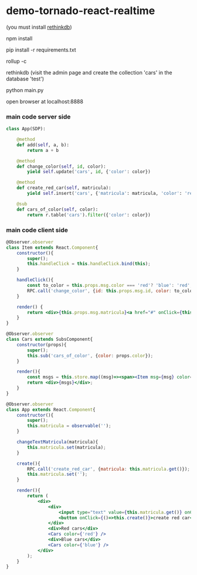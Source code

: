 # demo-tornado-react-realtime

(you must install [rethinkdb](https://www.rethinkdb.com/docs/install/))

npm install

pip install -r requirements.txt

rollup -c

rethinkdb (visit the admin page and create the collection 'cars' in the database 'test')

python main.py

open browser at localhost:8888

### main code server side

```python
class App(SDP):

    @method
    def add(self, a, b):
        return a + b

    @method
    def change_color(self, id, color):
        yield self.update('cars', id, {'color': color})

    @method
    def create_red_car(self, matricula):
        yield self.insert('cars', {'matricula': matricula, 'color': 'red'})

    @sub
    def cars_of_color(self, color):
        return r.table('cars').filter({'color': color})
```

### main code client side

```jsx
@Observer.observer
class Item extends React.Component{
    constructor(){
        super();
        this.handleClick = this.handleClick.bind(this);
    }

    handleClick(){
        const to_color = this.props.msg.color === 'red'? 'blue': 'red';
        RPC.call('change_color', {id: this.props.msg.id, color: to_color});
    }

    render() {
        return <div>{this.props.msg.matricula}<a href="#" onClick={this.handleClick}>change color</a></div>;
    }
}

@Observer.observer
class Cars extends SubsComponent{
    constructor(props){
        super();
        this.sub('cars_of_color', {color: props.color});
    }

    render(){
        const msgs = this.store.map((msg)=><span><Item msg={msg} color={this.color} /></span>);
        return <div>{msgs}</div>;
    }
}

@Observer.observer
class App extends React.Component{
    constructor(){
        super();
        this.matricula = observable('');
    }

    changeTextMatricula(matricula){
        this.matricula.set(matricula);
    }

    create(){
        RPC.call('create_red_car', {matricula: this.matricula.get()});
        this.matricula.set('');
    }

    render(){
        return (
            <div>
                <div>
                    <input type="text" value={this.matricula.get()} onChange={(evt)=>this.changeTextMatricula(evt.target.value)}/>
                    <button onClick={()=>this.create()}>create red car</button>
                </div>
                <div>Red cars</div>
                <Cars color={'red'} />
                <div>Blue cars</div>
                <Cars color={'blue'} />
            </div>
        );
    }
}
```